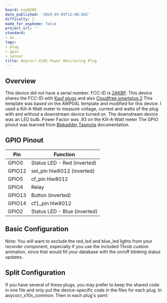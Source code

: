 ```yaml
---
board: esp8266
date_published: '2020-05-09T12:00:00Z'
difficulty: 1
made_for_esphome: false
project_url: ''
standard:
- us
tags:
- plug
- gpio
- sensor
title: Aoycocr-X10S Power Monitoring Plug
---
```


## Overview

This device did not have a serial number. FCC-ID is [2AKBP](https://fccid.io/2AKBP-X10S).
This device shares the FCC-ID with [Kauf plugs](https://www.amazon.com/gp/product/B09JQ8MMNH/) and also [Cloudfree smartplug 2](https://cloudfree.shop/product/cloudfree-smart-plug-runs-tasmota/)
This template was based on the AWP04L template and modified for this device. I used a Kill-A-Watt meter to measure voltage, current and watts of the plug with and without a downstream device turned on. The downstream device was an LED bulb. Power Factor was .93 on the Kill-A-Watt meter
The GPIO pinout was learned from [Blakadder Tasmota](https://templates.blakadder.com/aoycocr_X10S.html) documentation.

## GPIO Pinout

| Pin    | Function                     |
| ------ | ---------------------------- |
| GPIO0  | Status LED - Red (inverted)  |
| GPIO12 | sel_pin hlw8012 (inverted)   |
| GPIO5  | cf_pin hlw8012               |
| GPIO4  | Relay                        |
| GPIO13 | Button (inverted)            |
| GPIO14 | cf1_pin hlw8012              |
| GPIO2  | Status LED - Blue (inverted) |

## Basic Configuration

Note: You will want to exclude the red_led and blue_led lights from your recorder component, especially if you use the included Throb custom animation, since that would fill your database with the on/off blinking status updates.

## Split Configuration

If you have several of these plugs, you may prefer to keep the shared code in one file and only put the device-specific code in the files for each plug.
In aoycocr_x10s_common:
Then in each plug's yaml: